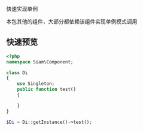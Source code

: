 快速实现单例

本包其他的组件，大部分都依赖该组件实现单例模式调用

## 快速预览
```php
<?php
namespace Siam\Component;

class Di
{
    use Singleton;
    public function test()
    {

    }
}

$Di = Di::getInstance()->test();
```